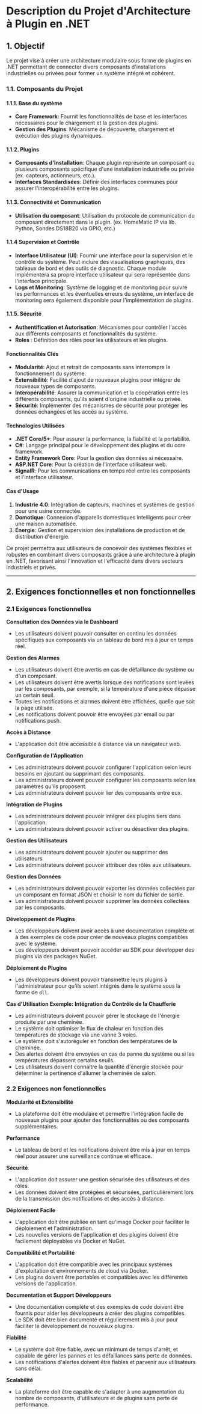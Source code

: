 # Description du Projet d'Architecture à Plugin en .NET

## 1. Objectif
Le projet vise à créer une architecture modulaire sous forme de plugins en .NET permettant de connecter divers composants d'installations industrielles ou privées pour former un système intégré et cohérent.

### 1.1. Composants du Projet

#### 1.1.1. Base du système
- **Core Framework**: Fournit les fonctionnalités de base et les interfaces nécessaires pour le chargement et la gestion des plugins.
- **Gestion des Plugins**: Mécanisme de découverte, chargement et exécution des plugins dynamiques.

#### 1.1.2. Plugins
- **Composants d'Installation**: Chaque plugin représente un composant ou plusieurs composants spécifique d'une installation industrielle ou privée (ex. capteurs, actionneurs, etc.).
- **Interfaces Standardisées**: Définir des interfaces communes pour assurer l'interopérabilité entre les plugins.

#### 1.1.3. Connectivité et Communication
- **Utilisation du composant**: Utilisation du protocole de communication du composant directement dans le plugin. (ex. HomeMatic IP via lib. Python, Sondes DS18B20 via GPIO, etc.)

#### 1.1.4 Supervision et Contrôle
-   **Interface Utilisateur (UI)**: Fournir une interface pour la supervision et le contrôle du système. Peut inclure des visualisations graphiques, des tableaux de bord et des outils de diagnostic. Chaque module implémentera sa propre interface utilisateur qui sera représentée dans l'interface principale.
-   **Logs et Monitoring**: Système de logging et de monitoring pour suivre les performances et les éventuelles erreurs du système, un interface de monitoring sera également disponible pour l'implémentation de plugins.

#### 1.1.5. Sécurité
- **Authentification et Autorisation**: Mécanismes pour contrôler l'accès aux différents composants et fonctionnalités du système.
- **Roles** : Définition des rôles pour les utilisateurs et les plugins.

#### Fonctionnalités Clés

- **Modularité**: Ajout et retrait de composants sans interrompre le fonctionnement du système.
- **Extensibilité**: Facilité d'ajout de nouveaux plugins pour intégrer de nouveaux types de composants.
- **Interopérabilité**: Assurer la communication et la coopération entre les différents composants, qu'ils soient d'origine industrielle ou privée.
- **Sécurité**: Implémenter des mécanismes de sécurité pour protéger les données échangées et les accès au système.

#### Technologies Utilisées

- **.NET Core/5+**: Pour assurer la performance, la fiabilité et la portabilité.
- **C#**: Langage principal pour le développement des plugins et du core framework.
- **Entity Framework Core**: Pour la gestion des données si nécessaire.
- **ASP.NET Core**: Pour la création de l'interface utilisateur web.
- **SignalR**: Pour les communications en temps réel entre les composants et l'interface utilisateur.

#### Cas d'Usage

1. **Industrie 4.0**: Intégration de capteurs, machines et systèmes de gestion pour une usine connectée.
2. **Domotique**: Connexion d'appareils domestiques intelligents pour créer une maison automatisée.
3. **Énergie**: Gestion et supervision des installations de production et de distribution d'énergie.

Ce projet permettra aux utilisateurs de concevoir des systèmes flexibles et robustes en combinant divers composants grâce à une architecture à plugin en .NET, favorisant ainsi l'innovation et l'efficacité dans divers secteurs industriels et privés.

---

## 2. Exigences fonctionnelles et non fonctionnelles

### 2.1 Exigences fonctionnelles

**Consultation des Données via le Dashboard**
- Les utilisateurs doivent pouvoir consulter en continu les données spécifiques aux composants via un tableau de bord mis à jour en temps réel.

**Gestion des Alarmes**
- Les utilisateurs doivent être avertis en cas de défaillance du système ou d'un composant.
- Les utilisateurs doivent être avertis lorsque des notifications sont levées par les composants, par exemple, si la température d'une pièce dépasse un certain seuil.
- Toutes les notifications et alarmes doivent être affichées, quelle que soit la page utilisée.
- Les notifications doivent pouvoir être envoyées par email ou par notifications push.

**Accès à Distance**
- L'application doit être accessible à distance via un navigateur web.

**Configuration de l'Application**
- Les administrateurs doivent pouvoir configurer l'application selon leurs besoins en ajoutant ou supprimant des composants.
- Les administrateurs doivent pouvoir configurer les composants selon les paramètres qu'ils proposent.
- Les administrateurs doivent pouvoir lier des composants entre eux.

**Intégration de Plugins**
- Les administrateurs doivent pouvoir intégrer des plugins tiers dans l'application.
- Les administrateurs doivent pouvoir activer ou désactiver des plugins.

**Gestion des Utilisateurs**
- Les administrateurs doivent pouvoir ajouter ou supprimer des utilisateurs.
- Les administrateurs doivent pouvoir attribuer des rôles aux utilisateurs.

**Gestion des Données**
- Les administrateurs doivent pouvoir exporter les données collectées par un composant en format JSON et choisir le nom du fichier de sortie.
- Les administrateurs doivent pouvoir supprimer les données collectées par les composants.

**Développement de Plugins**
- Les développeurs doivent avoir accès à une documentation complète et à des exemples de code pour créer de nouveaux plugins compatibles avec le système.
- Les développeurs doivent pouvoir accéder au SDK pour développer des plugins via des packages NuGet.

**Déploiement de Plugins**
- Les développeurs doivent pouvoir transmettre leurs plugins à l'administrateur pour qu'ils soient intégrés dans le système sous la forme de `dll`.

**Cas d'Utilisation Exemple: Intégration du Contrôle de la Chaufferie**
- Les administrateurs doivent pouvoir gérer le stockage de l'énergie produite par une cheminée.
- Le système doit optimiser le flux de chaleur en fonction des températures de stockage via une vanne 3 voies.
- Le système doit s'autoréguler en fonction des températures de la cheminée.
- Des alertes doivent être envoyées en cas de panne du système ou si les températures dépassent certains seuils.
- Les utilisateurs doivent connaître la quantité d'énergie stockée pour déterminer la pertinence d'allumer la cheminée de salon.

### 2.2 Exigences non fonctionnelles

**Modularité et Extensibilité**
- La plateforme doit être modulaire et permettre l'intégration facile de nouveaux plugins pour ajouter des fonctionnalités ou des composants supplémentaires.

**Performance**
- Le tableau de bord et les notifications doivent être mis à jour en temps réel pour assurer une surveillance continue et efficace.

**Sécurité**
- L'application doit assurer une gestion sécurisée des utilisateurs et des rôles.
- Les données doivent être protégées et sécurisées, particulièrement lors de la transmission des notifications et des accès à distance.

**Déploiement Facile**
- L'application doit être publiée en tant qu'image Docker pour faciliter le déploiement et l'administration.
- Les nouvelles versions de l'application et des plugins doivent être facilement déployables via Docker et NuGet.

**Compatibilité et Portabilité**
- L'application doit être compatible avec les principaux systèmes d'exploitation et environnements de cloud via Docker.
- Les plugins doivent être portables et compatibles avec les différentes versions de l'application.

**Documentation et Support Développeurs**
- Une documentation complète et des exemples de code doivent être fournis pour aider les développeurs à créer des plugins compatibles.
- Le SDK doit être bien documenté et régulièrement mis à jour pour faciliter le développement de nouveaux plugins.

**Fiabilité**
- Le système doit être fiable, avec un minimum de temps d'arrêt, et capable de gérer les pannes et les défaillances sans perte de données.
- Les notifications d'alertes doivent être fiables et parvenir aux utilisateurs sans délai.

**Scalabilité**
- La plateforme doit être capable de s'adapter à une augmentation du nombre de composants, d'utilisateurs et de plugins sans perte de performance.
